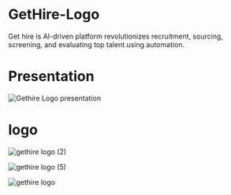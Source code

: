 # GetHire-Logo
Get hire is AI-driven platform revolutionizes recruitment, sourcing, screening, and evaluating top talent using automation.
# Presentation
![Gethire Logo presentation](https://github.com/user-attachments/assets/b66f5e6c-e123-4a88-bd23-7abcf6bb2bbe)
# logo
![gethire logo (2)](https://github.com/user-attachments/assets/ec8b16ea-920e-439a-96b2-4ce2756a1b03)


![gethire logo (5)](https://github.com/user-attachments/assets/a8c5869b-581c-470a-bc59-6e9f10bba7dc)


![gethire logo](https://github.com/user-attachments/assets/47d3f562-72fe-4e84-a946-4488bc512a79)
